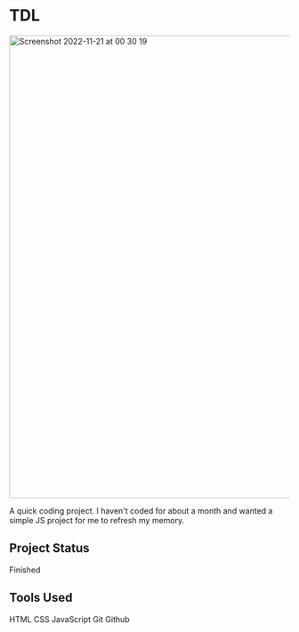# TDL
<img width="832" alt="Screenshot 2022-11-21 at 00 30 19" src="https://user-images.githubusercontent.com/100042123/202935364-bc0c294f-c221-4115-8d0e-4548b8d6fa4d.png">

A quick coding project. I haven't coded for about a month and wanted a simple JS project for me to refresh my memory.

## Project Status

Finished

## Tools Used 

HTML
CSS
JavaScript
Git
Github

